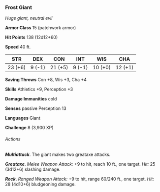 ### Frost Giant

*Huge giant, neutral evil*

**Armor Class** 15 (patchwork armor)

**Hit Points** 138 (12d12+60)

**Speed** 40 ft.

| STR      | DEX      | CON      | INT      | WIS      | CHA      |
|:--------:|:--------:|:--------:|:--------:|:--------:|:--------:|
| 23 (+6)  | 9 (-1)   | 21 (+5)  | 9 (-1)   | 10 (+0)  | 12 (+1)  |

**Saving Throws** Con +8, Wis +3, Cha +4

**Skills** Athletics +9, Perception +3

**Damage Immunities** cold

**Senses** passive Perception 13

**Languages** Giant

**Challenge** 8 (3,900 XP)

###### Actions

***Multiattack***. The giant makes two greataxe attacks.

***Greataxe***. *Melee Weapon Attack:* +9 to hit, reach 10 ft., one target. *Hit:* 25 (3d12+6) slashing damage.

***Rock***. *Ranged Weapon Attack:* +9 to hit, range 60/240 ft., one target. *Hit:* 28 (4d10+6) bludgeoning damage.